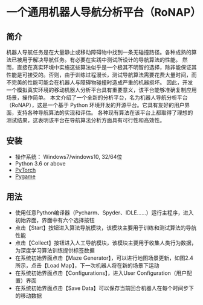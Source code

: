 # 一个通用机器人导航分析平台（RoNAP）

## 简介

机器人导航任务是在大量静止或移动障碍物中找到一条无碰撞路径。各种成熟的算法已被用于解决导航任务。有必要在实践中测试所设计的导航算法的性能。
然而，直接在真实环境中实施这些算法似乎是一个极其不明智的选择，除非能保证其性能是可接受的。否则，由于训练过程漫长，测试导航算法需要花费大量时间，而不完美的性能可能会在机器人与障碍物碰撞时造成严重的机器损坏。
因此，开发一个模拟真实环境的移动机器人分析平台具有重要意义，该平台能够准确复制应用场景，操作简单。
本文介绍了一个全新的分析平台，名为机器人导航分析平台（RoNAP），这是一个基于 Python 环境开发的开源平台。它具有友好的用户界面，支持各种导航算法的实现和评估。
各种现有算法在该平台上都取得了理想的测试结果，这表明该平台在导航算法分析方面具有可行性和高效性。

## 安装
* 操作系统： Windows7/windows10, 32/64位
* Python 3.6 or above
* [PyTorch](https://pytorch.org/get-started/locally/)
* [Pygame](www.pygame.org)

## 用法
* 使用任意Python编译器（Pycharm、Spyder、IDLE……）运行主程序，进入初始界面，界面中有六个选择按钮
  [](/interface/welcome.png "welcome")
* 点击【Start】按钮进入算法导航模块，该模块主要用于训练和测试算法的导航性能
* 点击【Collect】按钮进入人工导航模块，该模块主要用于收集人类行为数据，为深度学习算法训练提供标签数据
* 在系统初始界面点击【Maze Generator】，可以进行地图场景更新，如图2.4所示，点击【Load Map】，下一次机器人将在新的场景下运动
* 在系统初始界面点击【Configurations】，进入User Configuration（用户配置）界面
* 在系统初始界面点击【Save Data】可以保存当前回合机器人在每个时间步下的移动数据
